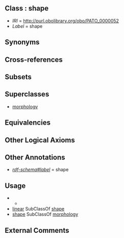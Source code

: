 
## Class : shape

 * *IRI* = http://purl.obolibrary.org/obo/PATO_0000052
 * *Label* = shape

## Synonyms


## Cross-references


## Subsets


## Superclasses

 * [morphology](../../PATO/51/PATO_0000051.md)

## Equivalencies


## Other Logical Axioms


## Other Annotations

 * *[rdf-schema#label](../../el/rdf-schema#label.md)* = shape

## Usage

 * -
 * [linear](../../PATO/99/PATO_0001199.md) SubClassOf [shape](../../PATO/52/PATO_0000052.md)
 * [shape](../../PATO/52/PATO_0000052.md) SubClassOf [morphology](../../PATO/51/PATO_0000051.md)

## External Comments

